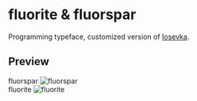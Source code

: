 # fluorite & fluorspar
Programming typeface, customized version of [Iosevka](https://github.com/be5invis/Iosevka). 

## Preview
fluorspar
![fluorspar](https://i.loli.net/2020/10/12/LVjXNGRn9tZK7ol.png)
<br />
fluorite
![fluorite](https://i.loli.net/2020/10/12/vfKcRG2pl79YmWF.png)


